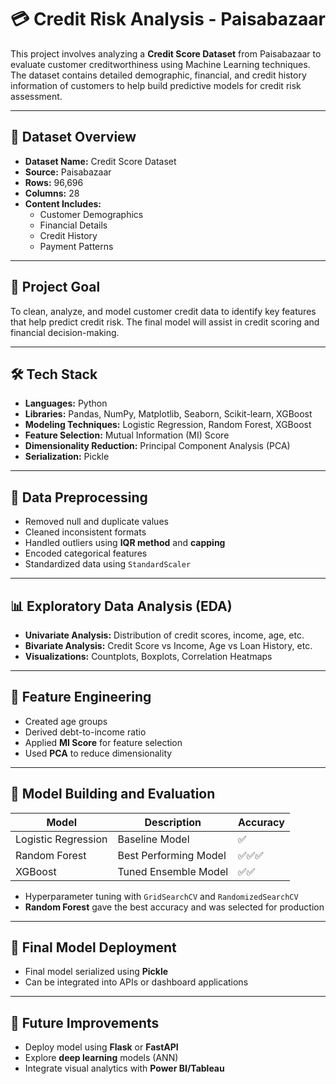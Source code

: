 # 💳 Credit Risk Analysis - Paisabazaar

This project involves analyzing a **Credit Score Dataset** from Paisabazaar to evaluate customer creditworthiness using Machine Learning techniques. The dataset contains detailed demographic, financial, and credit history information of customers to help build predictive models for credit risk assessment.

---

## 📁 Dataset Overview

- **Dataset Name:** Credit Score Dataset  
- **Source:** Paisabazaar  
- **Rows:** 96,696  
- **Columns:** 28  
- **Content Includes:**
  - Customer Demographics
  - Financial Details
  - Credit History
  - Payment Patterns

---

## 🎯 Project Goal

To clean, analyze, and model customer credit data to identify key features that help predict credit risk. The final model will assist in credit scoring and financial decision-making.

---

## 🛠️ Tech Stack

- **Languages:** Python  
- **Libraries:** Pandas, NumPy, Matplotlib, Seaborn, Scikit-learn, XGBoost  
- **Modeling Techniques:** Logistic Regression, Random Forest, XGBoost  
- **Feature Selection:** Mutual Information (MI) Score  
- **Dimensionality Reduction:** Principal Component Analysis (PCA)  
- **Serialization:** Pickle

---

## 🧼 Data Preprocessing

- Removed null and duplicate values  
- Cleaned inconsistent formats  
- Handled outliers using **IQR method** and **capping**
- Encoded categorical features  
- Standardized data using `StandardScaler`

---

## 📊 Exploratory Data Analysis (EDA)

- **Univariate Analysis:** Distribution of credit scores, income, age, etc.  
- **Bivariate Analysis:** Credit Score vs Income, Age vs Loan History, etc.  
- **Visualizations:** Countplots, Boxplots, Correlation Heatmaps

---

## 🧠 Feature Engineering

- Created age groups  
- Derived debt-to-income ratio  
- Applied **MI Score** for feature selection  
- Used **PCA** to reduce dimensionality  

---

## 🤖 Model Building and Evaluation

| Model                | Description            | Accuracy |
|---------------------|------------------------|----------|
| Logistic Regression | Baseline Model         | ✅       |
| Random Forest       | Best Performing Model  | ✅✅✅    |
| XGBoost             | Tuned Ensemble Model   | ✅✅     |

- Hyperparameter tuning with `GridSearchCV` and `RandomizedSearchCV`
- **Random Forest** gave the best accuracy and was selected for production

---

## 🏁 Final Model Deployment

- Final model serialized using **Pickle**
- Can be integrated into APIs or dashboard applications

---

## 🚀 Future Improvements

- Deploy model using **Flask** or **FastAPI**
- Explore **deep learning** models (ANN)
- Integrate visual analytics with **Power BI/Tableau**

